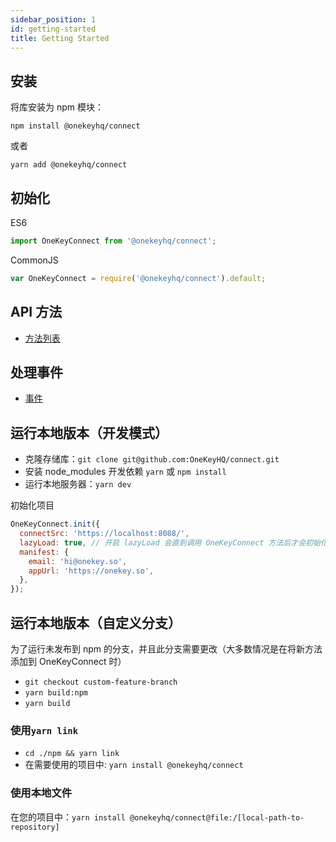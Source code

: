 ```yaml
---
sidebar_position: 1
id: getting-started
title: Getting Started
---
```


## 安装

将库安装为 npm 模块：

```shell
npm install @onekeyhq/connect
```

或者

```shell
yarn add @onekeyhq/connect
```

## 初始化

ES6

```javascript
import OneKeyConnect from '@onekeyhq/connect';
```

CommonJS

```javascript
var OneKeyConnect = require('@onekeyhq/connect').default;
```

## API 方法

- [方法列表](./Methods)

## 处理事件

- [事件](./Events)

## 运行本地版本（开发模式）

- 克隆存储库：`git clone git@github.com:OneKeyHQ/connect.git`
- 安装 node_modules 开发依赖 `yarn` 或 `npm install`
- 运行本地服务器：`yarn dev`

初始化项目

```javascript
OneKeyConnect.init({
  connectSrc: 'https://localhost:8088/',
  lazyLoad: true, // 开启 lazyLoad 会直到调用 OneKeyConnect 方法后才会初始化 iframe.
  manifest: {
    email: 'hi@onekey.so',
    appUrl: 'https://onekey.so',
  },
});
```

## 运行本地版本（自定义分支）

为了运行未发布到 npm 的分支，并且此分支需要更改（大多数情况是在将新方法添加到 OneKeyConnect 时）

- `git checkout custom-feature-branch`
- `yarn build:npm`
- `yarn build`

### 使用`yarn link`

- `cd ./npm && yarn link`
- 在需要使用的项目中: `yarn install @onekeyhq/connect`

### 使用本地文件

在您的项目中：`yarn install @onekeyhq/connect@file:/[local-path-to-repository]`
